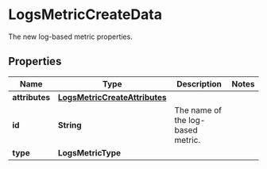 

# LogsMetricCreateData

The new log-based metric properties.
## Properties

Name | Type | Description | Notes
------------ | ------------- | ------------- | -------------
**attributes** | [**LogsMetricCreateAttributes**](LogsMetricCreateAttributes.md) |  | 
**id** | **String** | The name of the log-based metric. | 
**type** | **LogsMetricType** |  | 



